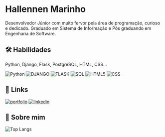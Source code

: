 
# Hallennen Marinho

Desenvolvedor Júnior com muito fervor pela área de programação, curioso e dedicado.
Graduado em Sistema de Informação e Pós graduando em Engenharia de Software.





## 🛠 Habilidades
Python, Django, Flask, PostgreSQL, HTML, CSS...

![Python](https://img.shields.io/badge/PYTHON-000?style=for-the-badge&logo=python&logoColor=) 
![DJANGO](https://img.shields.io/badge/django-000?style=for-the-badge&logo=Django&logoColor=)
![FLASK](https://img.shields.io/badge/flask-000?style=for-the-badge&logo=Flask&logoColor=)
![SQL](https://img.shields.io/badge/Postgresql-000?style=for-the-badge&logo=PostgreSQL&logoColor=)
![HTML5](https://img.shields.io/badge/HTML-000?style=for-the-badge&logo=HTML5&logoColor=)
![CSS](https://img.shields.io/badge/CSS-000?style=for-the-badge&logo=CSS3&logoColor=)


## 🔗 Links
[![portfolio](https://img.shields.io/badge/my_portfolio-000?style=for-the-badge&logo=ko-fi&logoColor=white)](https://github.com/Hallennen?tab=repositories)
[![linkedin](https://img.shields.io/badge/linkedin-0A66C2?style=for-the-badge&logo=linkedin&logoColor=white)](https://www.linkedin.com/in/hallennen-marinho-64447a17b/)



## 🚀 Sobre mim
![Top Langs](https://github-readme-stats-git-masterrstaa-rickstaa.vercel.app/api/top-langs/?username=Hallennen&bg_color=000&border_color=30A3DC&title_color=E94D5F&text_color=FFF)
